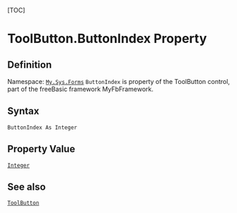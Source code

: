 [TOC]
# ToolButton.ButtonIndex Property

## Definition
Namespace: [`My.Sys.Forms`](My.Sys.Forms.md)
`ButtonIndex` is property of the ToolButton control, part of the freeBasic framework MyFbFramework.
## Syntax
```freeBasic
ButtonIndex As Integer
```
## Property Value
[`Integer`]("https://www.freebasic.net/wiki/KeyPgInteger")
## See also
[`ToolButton`](ToolButton.md)
